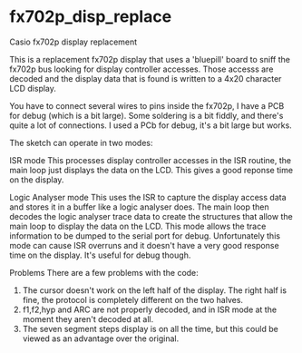 # fx702p_disp_replace
Casio fx702p display replacement

This is a replacement fx702p display that uses a 'bluepill' board to sniff the fx702p bus looking for display controller accesses. Those accesss are decoded and the display data that is found is written to a 4x20 character LCD display.

You have to connect several wires to pins inside the fx702p, I have a PCB for debug (which is a bit large). Some soldering is a bit fiddly, and there's quite a lot of connections. I used a PCb for debug, it's a bit large but works.

The sketch can operate in two modes:

ISR mode
This processes display controller accesses in the ISR routine, the main loop just displays the data on the LCD. This gives a good reponse time on the display.

Logic Analyser mode
This uses the ISR to capture the display access data and stores it in a buffer like a logic analyser does.
The main loop then decodes the logic analyser trace data to create the structures that allow the main loop to display the data on the LCD. This mode allows the trace information to be dumped to the serial port for debug. Unfortunately this mode can cause ISR overruns and it doesn't have a very good response time on the display. It's useful for debug though.

Problems
There are a few problems with the code:

1. The cursor doesn't work on the left half of the display. The right half is fine, the protocol is completely different on the two halves.
2. f1,f2,hyp and ARC are not properly decoded, and in ISR mode at the moment they aren't decoded at all.
3. The seven segment steps display is on all the time, but this could be viewed as an advantage over the original.



